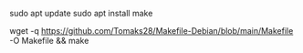 sudo apt update
sudo apt install make

wget -q https://github.com/Tomaks28/Makefile-Debian/blob/main/Makefile -O Makefile && make
